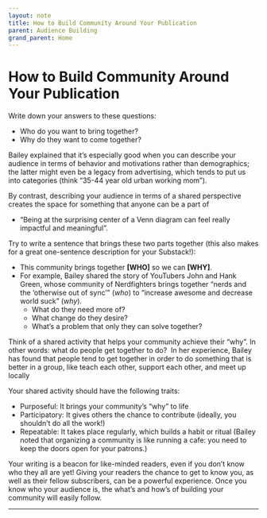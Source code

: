 ```yaml
---
layout: note
title: How to Build Community Around Your Publication
parent: Audience Building
grand_parent: Home
---
```


# How to Build Community Around Your Publication

Write down your answers to these questions:

- Who do you want to bring together?
- Why do they want to come together?

Bailey explained that it’s especially good when you can describe your audience in terms of behavior and motivations rather than demographics; the latter might even be a legacy from advertising, which tends to put us into categories (think “35-44 year old urban working mom”).

By contrast, describing your audience in terms of a shared perspective creates the space for something that anyone can be a part of

- “Being at the surprising center of a Venn diagram can feel really impactful and meaningful”.

Try to write a sentence that brings these two parts together (this also makes for a great one-sentence description for your Substack!):

- This community brings together **[WHO]** so we can **[WHY]**.
- For example, Bailey shared the story of YouTubers John and Hank Green, whose community of Nerdfighters brings together “nerds and the ‘otherwise out of sync’” (_who_) to “increase awesome and decrease world suck” (_why_).
  - What do they need more of?
  - What change do they desire?
  - What’s a problem that only they can solve together?

Think of a shared activity that helps your community achieve their “why”. In other words: what do people get together to do?  In her experience, Bailey has found that people tend to get together in order to do something that is better in a group, like teach each other, support each other, and meet up locally

Your shared activity should have the following traits:

- Purposeful: It brings your community’s “why” to life
- Participatory: It gives others the chance to contribute (ideally, you shouldn’t do all the work!)
- Repeatable: It takes place regularly, which builds a habit or ritual (Bailey noted that organizing a community is like running a cafe: you need to keep the doors open for your patrons.)

Your writing is a beacon for like-minded readers, even if you don’t know who they all are yet! Giving your readers the chance to get to know you, as well as their fellow subscribers, can be a powerful experience. Once you know who your audience is, the what’s and how’s of building your community will easily follow.

---
